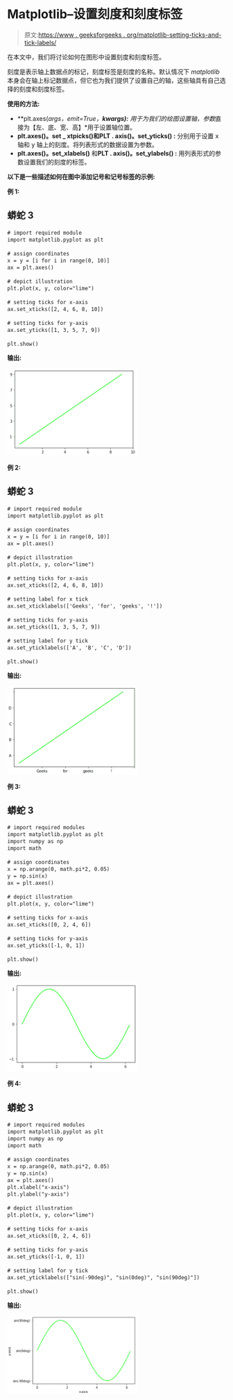 # Matplotlib–设置刻度和刻度标签

> 原文:[https://www . geeksforgeeks . org/matplotlib-setting-ticks-and-tick-labels/](https://www.geeksforgeeks.org/matplotlib-setting-ticks-and-tick-labels/)

在本文中，我们将讨论如何在图形中设置刻度和刻度标签。

刻度是表示轴上数据点的标记，刻度标签是刻度的名称。默认情况下 *matplotlib* 本身会在轴上标记数据点，但它也为我们提供了设置自己的轴，这些轴具有自己选择的刻度和刻度标签。

**使用的方法:**

*   **plt.axes(*args，emit=True，**kwargs):** 用于为我们的绘图设置轴，参数*直接为【左、底、宽、高】*用于设置轴位置。
*   **plt.axes()。set _ xtpicks()**和**PLT . axis()。set_yticks() :** 分别用于设置 x 轴和 y 轴上的刻度。将列表形式的数据设置为参数。
*   **plt.axes()。set_xlabels()** 和**PLT . axis()。set_ylabels() :** 用列表形式的参数设置我们的刻度的标签。

**以下是一些描述如何在图中添加记号和记号标签的示例:**

**例 1:**

## 蟒蛇 3

```
# import required module
import matplotlib.pyplot as plt

# assign coordinates
x = y = [i for i in range(0, 10)]
ax = plt.axes()

# depict illustration
plt.plot(x, y, color="lime")

# setting ticks for x-axis
ax.set_xticks([2, 4, 6, 8, 10])

# setting ticks for y-axis
ax.set_yticks([1, 3, 5, 7, 9])

plt.show()
```

**输出:**

![](img/65b16e26786bcc9e17794f1670cbde9b.png)

**例 2:**

## 蟒蛇 3

```
# import required module
import matplotlib.pyplot as plt

# assign coordinates
x = y = [i for i in range(0, 10)]
ax = plt.axes()

# depict illustration
plt.plot(x, y, color="lime")

# setting ticks for x-axis
ax.set_xticks([2, 4, 6, 8, 10])

# setting label for x tick
ax.set_xticklabels(['Geeks', 'for', 'geeks', '!'])

# setting ticks for y-axis
ax.set_yticks([1, 3, 5, 7, 9])

# setting label for y tick
ax.set_yticklabels(['A', 'B', 'C', 'D'])

plt.show()
```

**输出:**

![](img/579b6e9b205e172b9400925b0818bba8.png)

**例 3:**

## 蟒蛇 3

```
# import required modules
import matplotlib.pyplot as plt
import numpy as np
import math

# assign coordinates
x = np.arange(0, math.pi*2, 0.05)
y = np.sin(x)
ax = plt.axes()

# depict illustration
plt.plot(x, y, color="lime")

# setting ticks for x-axis
ax.set_xticks([0, 2, 4, 6])

# setting ticks for y-axis
ax.set_yticks([-1, 0, 1])

plt.show()
```

**输出:**

![](img/2a3a0148306174652986375fd414a716.png)

**例 4:**

## 蟒蛇 3

```
# import required modules
import matplotlib.pyplot as plt
import numpy as np
import math

# assign coordinates
x = np.arange(0, math.pi*2, 0.05)
y = np.sin(x)
ax = plt.axes()
plt.xlabel("x-axis")
plt.ylabel("y-axis")

# depict illustration
plt.plot(x, y, color="lime")

# setting ticks for x-axis
ax.set_xticks([0, 2, 4, 6])

# setting ticks for y-axis
ax.set_yticks([-1, 0, 1])

# setting label for y tick
ax.set_yticklabels(["sin(-90deg)", "sin(0deg)", "sin(90deg)"])

plt.show()
```

**输出:**

![](img/968477f12c1ee7eef0436bc4d44feeee.png)